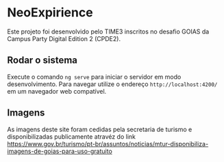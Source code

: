 # NeoExpirience

Este projeto foi desenvolvido pelo TIME3 inscritos no desafio GOIAS da Campus Party Digital Edition 2 (CPDE2).

## Rodar o sistema

Execute o comando `ng serve` para iniciar o servidor em modo desenvolvimento.
Para navegar utilize o endereço `http://localhost:4200/` em um navegador web compatível.

## Imagens

As imagens deste site foram cedidas pela secretaria de turismo e disponibilizadas publicamente atravéz do link https://www.gov.br/turismo/pt-br/assuntos/noticias/mtur-disponibiliza-imagens-de-goias-para-uso-gratuito
